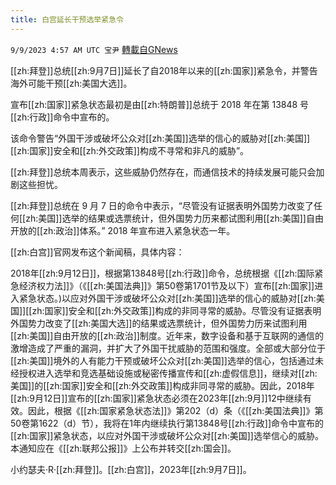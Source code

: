 ```yaml
---
title: 白宫延长干预选举紧急令
---
```

`9/9/2023 4:57 AM UTC 宝尹` [轉載自GNews](https://gnews.org/articles/1666239)


[[zh:拜登]]总统[[zh:9月7日]]延长了自2018年以来的[[zh:国家]]紧急令，并警告海外可能干预[[zh:美国大选]]。

宣布[[zh:国家]]紧急状态最初是由[[zh:特朗普]]总统于 2018 年在第 13848 号[[zh:行政]]命令中宣布的。

该命令警告“外国干涉或破坏公众对[[zh:美国]]选举的信心的威胁对[[zh:美国]][[zh:国家]]安全和[[zh:外交政策]]构成不寻常和非凡的威胁”。

[[zh:拜登]]总统本周表示，这些威胁仍然存在，而通信技术的持续发展可能只会加剧这些担忧。

[[zh:拜登]]总统在 9 月 7 日的命令中表示，“尽管没有证据表明外国势力改变了任何[[zh:美国]]选举的结果或选票统计，但外国势力历来都试图利用[[zh:美国]]自由开放的[[zh:政治]]体系。” 2018 年宣布进入紧急状态一年。

[[zh:白宫]]官网发布这个新闻稿，具体内容：

2018年[[zh:9月12日]]，根据第13848号[[zh:行政]]命令，总统根据《[[zh:国际紧急经济权力法]]》（《[[zh:美国法典]]》第50卷第1701节及以下）宣布[[zh:国家]]进入紧急状态。)以应对外国干涉或破坏公众对[[zh:美国]]选举的信心的威胁对[[zh:美国]][[zh:国家]]安全和[[zh:外交政策]]构成的非同寻常的威胁。尽管没有证据表明外国势力改变了[[zh:美国大选]]的结果或选票统计，但外国势力历来试图利用[[zh:美国]]自由开放的[[zh:政治]]制度。近年来，数字设备和基于互联网的通信的激增造成了严重的漏洞，并扩大了外国干扰威胁的范围和强度。全部或大部分位于[[zh:美国]]境外的人有能力干预或破坏公众对[[zh:美国]]选举的信心，包括通过未经授权进入选举和竞选基础设施或秘密传播宣传和[[zh:虚假信息]]，继续对[[zh:美国]]的[[zh:国家]]安全和[[zh:外交政策]]构成非同寻常的威胁。因此，2018年[[zh:9月12日]]宣布的[[zh:国家]]紧急状态必须在2023年[[zh:9月]]12中继续有效。因此，根据《[[zh:国家紧急状态法]]》第202（d）条（《[[zh:美国法典]]》第50卷第1622（d）节），我将在1年内继续执行第13848号[[zh:行政]]命令中宣布的[[zh:国家]]紧急状态，以应对外国干涉或破坏公众对[[zh:美国]]选举信心的威胁。本通知应在《[[zh:联邦公报]]》上公布并转交[[zh:国会]]。

小约瑟夫·R·[[zh:拜登]]。[[zh:白宫]]，2023年[[zh:9月7日]]。
